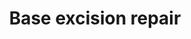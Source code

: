 ---
annotations:
- id: PW:0000129
  parent: regulatory pathway
  type: Pathway Ontology
  value: base excision repair pathway
- id: PW:0000099
  parent: regulatory pathway
  type: Pathway Ontology
  value: DNA repair pathway
authors:
- Khanspers
- Eweitz
- Finterly
- Larsgw
citedin:
- link: PMC8751594
  title: DNA methylation of ARHGAP30 is negatively associated with ARHGAP30 expression
    in lung adenocarcinoma, which reduces tumor immunity and is detrimental to patient
    survival (2021)
communities:
- CPTAC
- PancCanNet
- ontox
description: Base excision repair is a cellular mechanism that repairs damaged DNA
  throughout the cell cycle. It is primarily responsible for removing small, non-helix-distorting
  base lesions from the genome.  Base excision repair is important for removing damaged
  bases that could otherwise cause mutations by mispairing, or could lead to breaks
  in DNA during replication.   BER is initiated by DNA glycosylases, which recognize
  and remove specific damaged or inappropriate bases, forming AP sites. These are
  then cleaved by an AP endonuclease. The resulting single-strand break can then be
  processed by either short-patch (where a single nucleotide is replaced) or long-patch
  BER (where 2-10 new nucleotides are synthesized). The choice between short- and
  long-patch repair is currently under investigation. Various factors are thought
  to influence this decision, including the type of lesion, the cell cycle stage,
  and whether the cell is terminally differentiated or actively dividing. Some lesions,
  such as oxidized or reduced AP sites, are resistant to pol β lyase activity and
  therefore must be processed by long-patch BER.  This pathway is based on information
  from REPAIRtoire (http://repairtoire.genesilico.pl/Pathway/4/), Wikipedia (https://en.wikipedia.org/wiki/Base_excision_repair)
  and KEGG (https://www.genome.jp/dbget-bin/www_bget?map03410). The description was
  adapted from REPAIRtoire, layout is based on KEGG.
last-edited: 2025-02-01
ndex: e4cfe2a6-8b6c-11eb-9e72-0ac135e8bacf
organisms:
- Homo sapiens
redirect_from:
- /index.php/Pathway:WP4752
- /instance/WP4752
- /instance/WP4752_r136387
revision: r136387
schema-jsonld:
- '@context': https://schema.org/
  '@id': https://wikipathways.github.io/pathways/WP4752.html
  '@type': Dataset
  creator:
    '@type': Organization
    name: WikiPathways
  description: Base excision repair is a cellular mechanism that repairs damaged DNA
    throughout the cell cycle. It is primarily responsible for removing small, non-helix-distorting
    base lesions from the genome.  Base excision repair is important for removing
    damaged bases that could otherwise cause mutations by mispairing, or could lead
    to breaks in DNA during replication.   BER is initiated by DNA glycosylases, which
    recognize and remove specific damaged or inappropriate bases, forming AP sites.
    These are then cleaved by an AP endonuclease. The resulting single-strand break
    can then be processed by either short-patch (where a single nucleotide is replaced)
    or long-patch BER (where 2-10 new nucleotides are synthesized). The choice between
    short- and long-patch repair is currently under investigation. Various factors
    are thought to influence this decision, including the type of lesion, the cell
    cycle stage, and whether the cell is terminally differentiated or actively dividing.
    Some lesions, such as oxidized or reduced AP sites, are resistant to pol β lyase
    activity and therefore must be processed by long-patch BER.  This pathway is based
    on information from REPAIRtoire (http://repairtoire.genesilico.pl/Pathway/4/),
    Wikipedia (https://en.wikipedia.org/wiki/Base_excision_repair) and KEGG (https://www.genome.jp/dbget-bin/www_bget?map03410).
    The description was adapted from REPAIRtoire, layout is based on KEGG.
  keywords:
  - APEX1
  - APEX2
  - FEN1
  - HMGB1
  - LIG1
  - LIG3
  - MBD4
  - MPG
  - MUTYH
  - NEIL2
  - NEIL3
  - NTHL1
  - OGG1
  - PARP1
  - PARP2
  - PCNA
  - PNKP
  - POLB
  - POLD1
  - POLD2
  - POLD3
  - POLD4
  - POLE
  - POLE2
  - POLE3
  - POLE4
  - POLL
  - SMUG1
  - TDG
  - UNG
  - XRCC1
  license: CC0
  name: Base excision repair
seo: CreativeWork
title: Base excision repair
wpid: WP4752
---